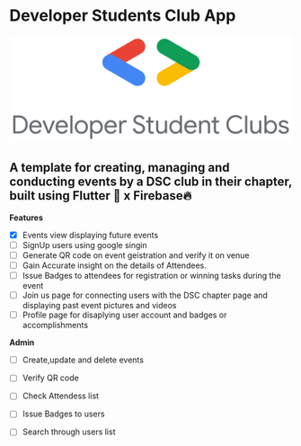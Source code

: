 # Developer Students Club App

![DSC](/assets/dsc.png)



## A template for creating, managing and conducting events by a DSC club in their chapter, built using Flutter 💙 x Firebase🔥


**Features**
- [x] Events view displaying future events
- [ ] SignUp users using google singin 
- [ ] Generate QR code on event geistration and verify it on venue
- [ ] Gain Accurate insight on the details of Attendees. 
- [ ] Issue Badges to attendees for registration or winning tasks during the event
- [ ] Join us page for connecting users with the DSC chapter page and displaying past event pictures and videos
- [ ] Profile page for disaplying user account and badges or accomplishments

**Admin**
- [ ] Create,update and delete events 
- [ ] Verify QR code 
- [ ] Check Attendess list
- [ ] Issue Badges to users
- [ ] Search through users list



